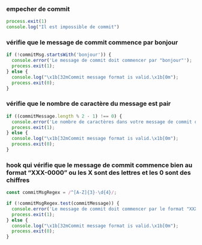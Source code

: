 ### empecher de commit 

```js 
process.exit(1)
console.log("Il est impossible de commit")
```

### vérifie que le message de commit commence par bonjour

```js
if (!commitMsg.startsWith('bonjour')) {
  console.error('Le message de commit doit commencer par "bonjour"');
  process.exit(1);
} else {
  console.log("\x1b[32mCommit message format is valid.\x1b[0m");
  process.exit(0);
}
```

### vérifie que le nombre de caractère du message est pair

```js
if ((commitMessage.length % 2 - 1) !== 0) {
  console.error('Le nombre de caractères dans votre message de commit doit être pair');
  process.exit(1);
} else {
  console.log("\x1b[32mCommit message format is valid.\x1b[0m");
  process.exit(0);
}
```


### hook qui vérifie que le message de commit commence bien au format “XXX-0000” ou les X sont des lettres et les 0 sont des chiffres

```js
const commitMsgRegex = /^[A-Z]{3}-\d{4}/;

if (!commitMsgRegex.test(commitMessage)) {
  console.error('Le message de commit doit commencer par le format "XXX-0000" où les X sont des lettres et les 0 sont des chiffres');
  process.exit(1);
} else {
  console.log("\x1b[32mCommit message format is valid.\x1b[0m");
  process.exit(0);
}
```